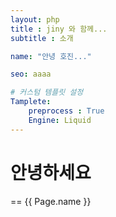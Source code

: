 ```yaml
---
layout: php
title : jiny 와 함께...
subtitle : 소개

name: "안녕 호진..."

seo: aaaa

# 커스텀 템플릿 설정
Tamplete:
    preprocess : True
    Engine: Liquid
---
```


# 안녕하세요
== {{ Page.name }}


